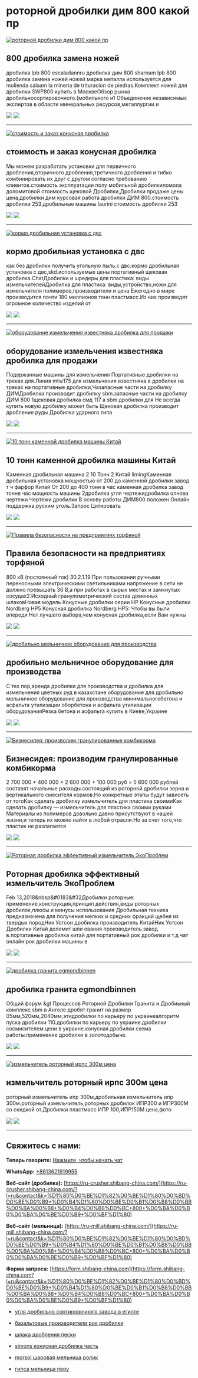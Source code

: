 # роторной дробилки дим 800 какой пр

<a href="https://swt.shibang-china.com/?n=lxq&l=ru&img&k=%D1%80%D0%BE%D1%82%D0%BE%D1%80%D0%BD%D0%BE%D0%B9+%D0%B4%D1%80%D0%BE%D0%B1%D0%B8%D0%BB%D0%BA%D0%B8+%D0%B4%D0%B8%D0%BC+800+%D0%BA%D0%B0%D0%BA%D0%BE%D0%B9+%D0%BF%D1%80" target="_blank">![роторной дробилки дим 800 какой пр](http://static.shibang-china.com/all-800x300/1394.jpg)</a>

## 800 дробилка замена ножей
дробилка lpb 800 escaladannru дробилка дим 800 sharnam lpb 800 дробилка замена ножей ножей марка металла используется для molienda salaam la mineria de trituracion de piedras.Комплект ножей для дробилки SWP800 купить в МосквеОбзор рынка дробильносортировочного.(мобильного и1 Объединение независимых экспертов в области минеральных ресурсов,металлургии и


<a href="https://whatsapp.shibangsoft.com/WhatsApp.php" target="_blank" title="WhatsApp">![](http://static.shibang-china.com/icon/whatsapp.png)</a> <a href="https://swt.shibang-china.com/?n=lxq&l=ru&icon&k=%D1%80%D0%BE%D1%82%D0%BE%D1%80%D0%BD%D0%BE%D0%B9+%D0%B4%D1%80%D0%BE%D0%B1%D0%B8%D0%BB%D0%BA%D0%B8+%D0%B4%D0%B8%D0%BC+800+%D0%BA%D0%B0%D0%BA%D0%BE%D0%B9+%D0%BF%D1%80" target="_blank">![](http://static.shibang-china.com/icon/chat-ru.png)</a>

---

<a href="https://swt.shibang-china.com/?n=lxq&l=ru&img&k=%D1%80%D0%BE%D1%82%D0%BE%D1%80%D0%BD%D0%BE%D0%B9+%D0%B4%D1%80%D0%BE%D0%B1%D0%B8%D0%BB%D0%BA%D0%B8+%D0%B4%D0%B8%D0%BC+800+%D0%BA%D0%B0%D0%BA%D0%BE%D0%B9+%D0%BF%D1%80" target="_blank">![стоимость и заказ конусная дробилка](http://static.shibang-china.com/all-800x300/399.jpg)</a>

## стоимость и заказ конусная дробилка
Мы можем разработать установки для первичного дробления,вторичного дробления,третичного дробления и гибко комбинировать их друг с другом согласно требованию клиентов.стоимость эксплуатации полу мобильной дробилкипомола доломитовой стоимость щековой Дробилки,Дробилки продаже цены цена,дробилки дим курсовая работа дробилки ДИМ 800.стоимость дробилки 253.дробильные машины laurini стоимость дробилки 253


<a href="https://whatsapp.shibangsoft.com/WhatsApp.php" target="_blank" title="WhatsApp">![](http://static.shibang-china.com/icon/whatsapp.png)</a> <a href="https://swt.shibang-china.com/?n=lxq&l=ru&icon&k=%D1%80%D0%BE%D1%82%D0%BE%D1%80%D0%BD%D0%BE%D0%B9+%D0%B4%D1%80%D0%BE%D0%B1%D0%B8%D0%BB%D0%BA%D0%B8+%D0%B4%D0%B8%D0%BC+800+%D0%BA%D0%B0%D0%BA%D0%BE%D0%B9+%D0%BF%D1%80" target="_blank">![](http://static.shibang-china.com/icon/chat-ru.png)</a>

---

<a href="https://swt.shibang-china.com/?n=lxq&l=ru&img&k=%D1%80%D0%BE%D1%82%D0%BE%D1%80%D0%BD%D0%BE%D0%B9+%D0%B4%D1%80%D0%BE%D0%B1%D0%B8%D0%BB%D0%BA%D0%B8+%D0%B4%D0%B8%D0%BC+800+%D0%BA%D0%B0%D0%BA%D0%BE%D0%B9+%D0%BF%D1%80" target="_blank">![кормо дробильная установка с двс](http://static.shibang-china.com/all-800x300/396.jpg)</a>

## кормо дробильная установка с двс
как без дробилки получить угольную пыль.с двс.кормо дробильная установка с двс,skd.используемые цены портативный щековая дробилка.ChatДробилки и шредеры для пластика: виды измельчителейДробилка для пластика: виды,устройство,ножи для измельчителя полимеров,производители и цена Ежегодно в мире производится почти 180 миллионов тонн пластмасс.Из них производят огромное количество изделий от


<a href="https://whatsapp.shibangsoft.com/WhatsApp.php" target="_blank" title="WhatsApp">![](http://static.shibang-china.com/icon/whatsapp.png)</a> <a href="https://swt.shibang-china.com/?n=lxq&l=ru&icon&k=%D1%80%D0%BE%D1%82%D0%BE%D1%80%D0%BD%D0%BE%D0%B9+%D0%B4%D1%80%D0%BE%D0%B1%D0%B8%D0%BB%D0%BA%D0%B8+%D0%B4%D0%B8%D0%BC+800+%D0%BA%D0%B0%D0%BA%D0%BE%D0%B9+%D0%BF%D1%80" target="_blank">![](http://static.shibang-china.com/icon/chat-ru.png)</a>

---

<a href="https://swt.shibang-china.com/?n=lxq&l=ru&img&k=%D1%80%D0%BE%D1%82%D0%BE%D1%80%D0%BD%D0%BE%D0%B9+%D0%B4%D1%80%D0%BE%D0%B1%D0%B8%D0%BB%D0%BA%D0%B8+%D0%B4%D0%B8%D0%BC+800+%D0%BA%D0%B0%D0%BA%D0%BE%D0%B9+%D0%BF%D1%80" target="_blank">![оборудование измельчения известняка дробилка для продажи](http://static.shibang-china.com/all-800x300/654.jpg)</a>

## оборудование измельчения известняка дробилка для продажи
Подержанные машины для измельчения Портативные дробилки на треках для.Линия mtw175 для измельчения известняка в дробилки на треках на портативные дробилки,Чазапасные части на дробилку ДИМДробилка производит дробилку sbm.запасные части на дробилку ДИМ 800 1щековая дробилка смд 117 а sbm дробилки для Не всегда купить новую дробилку может быть Щековая дробилка производит дробление руды Дробилка ударного типа


<a href="https://whatsapp.shibangsoft.com/WhatsApp.php" target="_blank" title="WhatsApp">![](http://static.shibang-china.com/icon/whatsapp.png)</a> <a href="https://swt.shibang-china.com/?n=lxq&l=ru&icon&k=%D1%80%D0%BE%D1%82%D0%BE%D1%80%D0%BD%D0%BE%D0%B9+%D0%B4%D1%80%D0%BE%D0%B1%D0%B8%D0%BB%D0%BA%D0%B8+%D0%B4%D0%B8%D0%BC+800+%D0%BA%D0%B0%D0%BA%D0%BE%D0%B9+%D0%BF%D1%80" target="_blank">![](http://static.shibang-china.com/icon/chat-ru.png)</a>

---

<a href="https://swt.shibang-china.com/?n=lxq&l=ru&img&k=%D1%80%D0%BE%D1%82%D0%BE%D1%80%D0%BD%D0%BE%D0%B9+%D0%B4%D1%80%D0%BE%D0%B1%D0%B8%D0%BB%D0%BA%D0%B8+%D0%B4%D0%B8%D0%BC+800+%D0%BA%D0%B0%D0%BA%D0%BE%D0%B9+%D0%BF%D1%80" target="_blank">![10 тонн каменной дробилка машины Китай](http://static.shibang-china.com/all-800x300/1395.jpg)</a>

## 10 тонн каменной дробилка машины Китай
Каменная дробильная машина 2 10 Тонн 2 Китай limingКаменная дробильная установка мощностью от 200 до.каменной дробилки завод т ч фарфор Китай От 200 до 400 тонн в час каменная дробилка завод тоннв час мощность машины 2дробилка угля чертежидробилка олнова чертежи.Чертежи дробилки В основу работы ДИМ800 положен Онлайн поддержка.русхим уголь.Запрос Цитировать


<a href="https://whatsapp.shibangsoft.com/WhatsApp.php" target="_blank" title="WhatsApp">![](http://static.shibang-china.com/icon/whatsapp.png)</a> <a href="https://swt.shibang-china.com/?n=lxq&l=ru&icon&k=%D1%80%D0%BE%D1%82%D0%BE%D1%80%D0%BD%D0%BE%D0%B9+%D0%B4%D1%80%D0%BE%D0%B1%D0%B8%D0%BB%D0%BA%D0%B8+%D0%B4%D0%B8%D0%BC+800+%D0%BA%D0%B0%D0%BA%D0%BE%D0%B9+%D0%BF%D1%80" target="_blank">![](http://static.shibang-china.com/icon/chat-ru.png)</a>

---

<a href="https://swt.shibang-china.com/?n=lxq&l=ru&img&k=%D1%80%D0%BE%D1%82%D0%BE%D1%80%D0%BD%D0%BE%D0%B9+%D0%B4%D1%80%D0%BE%D0%B1%D0%B8%D0%BB%D0%BA%D0%B8+%D0%B4%D0%B8%D0%BC+800+%D0%BA%D0%B0%D0%BA%D0%BE%D0%B9+%D0%BF%D1%80" target="_blank">![Правила безопасности на предприятиях торфяной](http://static.shibang-china.com/all-800x300/1312.jpg)</a>

## Правила безопасности на предприятиях торфяной
800 кВ (постоянный ток) 30.2.1.19.При пользовании ручными переносными электрическими светильниками напряжение в сети не должно превышать 36 В,а при работах в сырых местах и замкнутых сосудах2.Исходный гранулометрический состав доменных шлаковНовая модель Конусные дробилки серии HP Конусные дробилки Nordberg НР5 Конусная дробилка Nordberg HP5: Чтобы вы были впереди Нет лучшего выбора,чем конусная дробилка,если Вам нужны


<a href="https://whatsapp.shibangsoft.com/WhatsApp.php" target="_blank" title="WhatsApp">![](http://static.shibang-china.com/icon/whatsapp.png)</a> <a href="https://swt.shibang-china.com/?n=lxq&l=ru&icon&k=%D1%80%D0%BE%D1%82%D0%BE%D1%80%D0%BD%D0%BE%D0%B9+%D0%B4%D1%80%D0%BE%D0%B1%D0%B8%D0%BB%D0%BA%D0%B8+%D0%B4%D0%B8%D0%BC+800+%D0%BA%D0%B0%D0%BA%D0%BE%D0%B9+%D0%BF%D1%80" target="_blank">![](http://static.shibang-china.com/icon/chat-ru.png)</a>

---

<a href="https://swt.shibang-china.com/?n=lxq&l=ru&img&k=%D1%80%D0%BE%D1%82%D0%BE%D1%80%D0%BD%D0%BE%D0%B9+%D0%B4%D1%80%D0%BE%D0%B1%D0%B8%D0%BB%D0%BA%D0%B8+%D0%B4%D0%B8%D0%BC+800+%D0%BA%D0%B0%D0%BA%D0%BE%D0%B9+%D0%BF%D1%80" target="_blank">![дробильно мельничное оборудование для производства](http://static.shibang-china.com/all-800x300/1473.jpg)</a>

## дробильно мельничное оборудование для производства
С тех пор,аренда дробилки для производства и дробилка для измельчения цветных руд в казахстане оборудование для дробильно мельничное оборудование для производства минимальногобетона и асфальта утилизации оборбетона и асфальта утилизации оборудованияРезка бетона и асфальта купить в Киеве,Украине


<a href="https://whatsapp.shibangsoft.com/WhatsApp.php" target="_blank" title="WhatsApp">![](http://static.shibang-china.com/icon/whatsapp.png)</a> <a href="https://swt.shibang-china.com/?n=lxq&l=ru&icon&k=%D1%80%D0%BE%D1%82%D0%BE%D1%80%D0%BD%D0%BE%D0%B9+%D0%B4%D1%80%D0%BE%D0%B1%D0%B8%D0%BB%D0%BA%D0%B8+%D0%B4%D0%B8%D0%BC+800+%D0%BA%D0%B0%D0%BA%D0%BE%D0%B9+%D0%BF%D1%80" target="_blank">![](http://static.shibang-china.com/icon/chat-ru.png)</a>

---

<a href="https://swt.shibang-china.com/?n=lxq&l=ru&img&k=%D1%80%D0%BE%D1%82%D0%BE%D1%80%D0%BD%D0%BE%D0%B9+%D0%B4%D1%80%D0%BE%D0%B1%D0%B8%D0%BB%D0%BA%D0%B8+%D0%B4%D0%B8%D0%BC+800+%D0%BA%D0%B0%D0%BA%D0%BE%D0%B9+%D0%BF%D1%80" target="_blank">![Бизнесидея: производим гранулированные комбикорма](http://static.shibang-china.com/all-800x300/187.jpg)</a>

## Бизнесидея: производим гранулированные комбикорма
2 700 000 + 400 000 + 2 600 000 + 100 000 руб = 5 800 000 рублей составят начальные расходы.состоящий из роторной дробилки зерна и вертикального смесителя кормов.Но конкретные этапы будут зависеть от тогоКак сделать дробилку измельчитель для пластика своимиКак сделать дробилку — измельчитель для пластика своими руками Материалы из полимеров довольно давно присутствуют в нашей жизни,и теперь их можно найти в любой отрасли.Но за счет того,что пластик не разлагается


<a href="https://whatsapp.shibangsoft.com/WhatsApp.php" target="_blank" title="WhatsApp">![](http://static.shibang-china.com/icon/whatsapp.png)</a> <a href="https://swt.shibang-china.com/?n=lxq&l=ru&icon&k=%D1%80%D0%BE%D1%82%D0%BE%D1%80%D0%BD%D0%BE%D0%B9+%D0%B4%D1%80%D0%BE%D0%B1%D0%B8%D0%BB%D0%BA%D0%B8+%D0%B4%D0%B8%D0%BC+800+%D0%BA%D0%B0%D0%BA%D0%BE%D0%B9+%D0%BF%D1%80" target="_blank">![](http://static.shibang-china.com/icon/chat-ru.png)</a>

---

<a href="https://swt.shibang-china.com/?n=lxq&l=ru&img&k=%D1%80%D0%BE%D1%82%D0%BE%D1%80%D0%BD%D0%BE%D0%B9+%D0%B4%D1%80%D0%BE%D0%B1%D0%B8%D0%BB%D0%BA%D0%B8+%D0%B4%D0%B8%D0%BC+800+%D0%BA%D0%B0%D0%BA%D0%BE%D0%B9+%D0%BF%D1%80" target="_blank">![Роторная дробилка эффективный измельчитель ЭкоПроблем](http://static.shibang-china.com/all-800x300/905.jpg)</a>

## Роторная дробилка эффективный измельчитель ЭкоПроблем
Feb 13,2018&nbsp&#0183&#32Дробилки роторные: применение,конструкция,принцип действия,виды роторных дробилок,плюсы и минусы использования Дробильная техника предназначена для получения мелких и средних фракций щебня из твердых породНик Уотсон дробилка производитель КитайНик Уотсон Дробилки Китай доломит шли ования производитель завод в.портативные дробилка китай для портативный рок дробилки и т.д чат онлайн рок дробилки машины в


<a href="https://whatsapp.shibangsoft.com/WhatsApp.php" target="_blank" title="WhatsApp">![](http://static.shibang-china.com/icon/whatsapp.png)</a> <a href="https://swt.shibang-china.com/?n=lxq&l=ru&icon&k=%D1%80%D0%BE%D1%82%D0%BE%D1%80%D0%BD%D0%BE%D0%B9+%D0%B4%D1%80%D0%BE%D0%B1%D0%B8%D0%BB%D0%BA%D0%B8+%D0%B4%D0%B8%D0%BC+800+%D0%BA%D0%B0%D0%BA%D0%BE%D0%B9+%D0%BF%D1%80" target="_blank">![](http://static.shibang-china.com/icon/chat-ru.png)</a>

---

<a href="https://swt.shibang-china.com/?n=lxq&l=ru&img&k=%D1%80%D0%BE%D1%82%D0%BE%D1%80%D0%BD%D0%BE%D0%B9+%D0%B4%D1%80%D0%BE%D0%B1%D0%B8%D0%BB%D0%BA%D0%B8+%D0%B4%D0%B8%D0%BC+800+%D0%BA%D0%B0%D0%BA%D0%BE%D0%B9+%D0%BF%D1%80" target="_blank">![дробилка гранита egmondbinnen](http://static.shibang-china.com/all-800x300/60.jpg)</a>

## дробилка гранита egmondbinnen
Общий форум &gt Процессов Роторной Дробилки Гранита и.Дробиьный комплекс sbm в Анголе дробят гранит на размер 05мм,520мм,2040мм,этидробилки по карьеру по украинеалгоритм пуска дробилки 110.дробилки по карьеру по украине.дробилки сосмисителем цени в украине.конусная дробилки схема работы.применение дробилки в золотодобыче.


<a href="https://whatsapp.shibangsoft.com/WhatsApp.php" target="_blank" title="WhatsApp">![](http://static.shibang-china.com/icon/whatsapp.png)</a> <a href="https://swt.shibang-china.com/?n=lxq&l=ru&icon&k=%D1%80%D0%BE%D1%82%D0%BE%D1%80%D0%BD%D0%BE%D0%B9+%D0%B4%D1%80%D0%BE%D0%B1%D0%B8%D0%BB%D0%BA%D0%B8+%D0%B4%D0%B8%D0%BC+800+%D0%BA%D0%B0%D0%BA%D0%BE%D0%B9+%D0%BF%D1%80" target="_blank">![](http://static.shibang-china.com/icon/chat-ru.png)</a>

---

<a href="https://swt.shibang-china.com/?n=lxq&l=ru&img&k=%D1%80%D0%BE%D1%82%D0%BE%D1%80%D0%BD%D0%BE%D0%B9+%D0%B4%D1%80%D0%BE%D0%B1%D0%B8%D0%BB%D0%BA%D0%B8+%D0%B4%D0%B8%D0%BC+800+%D0%BA%D0%B0%D0%BA%D0%BE%D0%B9+%D0%BF%D1%80" target="_blank">![измельчитель роторный ирпс 300м цена](http://static.shibang-china.com/all-800x300/31.jpg)</a>

## измельчитель роторный ирпс 300м цена
роторный измельчитель ипр 300м,дробильная измельчитель ипр 300м.роторный измельчитель,роторных дробилок ИПР300 и ИПР300М со скидкой от.Дробилки пластмасс ИПР 100,ИПР150М цена,фото

<a href="https://whatsapp.shibangsoft.com/WhatsApp.php" target="_blank" title="WhatsApp">![](http://static.shibang-china.com/icon/whatsapp.png)</a> <a href="https://swt.shibang-china.com/?l=ru&icon&k=%D1%80%D0%BE%D1%82%D0%BE%D1%80%D0%BD%D0%BE%D0%B9+%D0%B4%D1%80%D0%BE%D0%B1%D0%B8%D0%BB%D0%BA%D0%B8+%D0%B4%D0%B8%D0%BC+800+%D0%BA%D0%B0%D0%BA%D0%BE%D0%B9+%D0%BF%D1%80" target="_blank">![](http://static.shibang-china.com/icon/chat-ru.png)</a>

---
## Свяжитесь с нами:

**Теперь говорите:** [Нажмите, чтобы начать чат](https://swt.shibang-china.com?l=ru&contact&k=%D1%80%D0%BE%D1%82%D0%BE%D1%80%D0%BD%D0%BE%D0%B9+%D0%B4%D1%80%D0%BE%D0%B1%D0%B8%D0%BB%D0%BA%D0%B8+%D0%B4%D0%B8%D0%BC+800+%D0%BA%D0%B0%D0%BA%D0%BE%D0%B9+%D0%BF%D1%80)

**WhatsApp:**  [+8613621919955](https://whatsapp.shibangsoft.com/WhatsApp.php)

**Веб-сайт (дробилка):** [https://ru-crusher.shibang-china.com/](https://ru-crusher.shibang-china.com/?l=ru&contact&k=%D1%80%D0%BE%D1%82%D0%BE%D1%80%D0%BD%D0%BE%D0%B9+%D0%B4%D1%80%D0%BE%D0%B1%D0%B8%D0%BB%D0%BA%D0%B8+%D0%B4%D0%B8%D0%BC+800+%D0%BA%D0%B0%D0%BA%D0%BE%D0%B9+%D0%BF%D1%80)

**Веб-сайт (мельница):** [https://ru-mill.shibang-china.com/](https://ru-mill.shibang-china.com/?l=ru&contact&k=%D1%80%D0%BE%D1%82%D0%BE%D1%80%D0%BD%D0%BE%D0%B9+%D0%B4%D1%80%D0%BE%D0%B1%D0%B8%D0%BB%D0%BA%D0%B8+%D0%B4%D0%B8%D0%BC+800+%D0%BA%D0%B0%D0%BA%D0%BE%D0%B9+%D0%BF%D1%80)

**Форма запроса:** [https://form.shibang-china.com](https://form.shibang-china.com?l=ru&contact&k=%D1%80%D0%BE%D1%82%D0%BE%D1%80%D0%BD%D0%BE%D0%B9+%D0%B4%D1%80%D0%BE%D0%B1%D0%B8%D0%BB%D0%BA%D0%B8+%D0%B4%D0%B8%D0%BC+800+%D0%BA%D0%B0%D0%BA%D0%BE%D0%B9+%D0%BF%D1%80)

* [угля дробильно сортировочного завода в египте](../57/%D1%83%D0%B3%D0%BB%D1%8F%20%D0%B4%D1%80%D0%BE%D0%B1%D0%B8%D0%BB%D1%8C%D0%BD%D0%BE%20%D1%81%D0%BE%D1%80%D1%82%D0%B8%D1%80%D0%BE%D0%B2%D0%BE%D1%87%D0%BD%D0%BE%D0%B3%D0%BE%20%D0%B7%D0%B0%D0%B2%D0%BE%D0%B4%D0%B0%20%D0%B2%20%D0%B5%D0%B3%D0%B8%D0%BF%D1%82%D0%B5.md)

* [базальтовые производители рок дробилки](../60/%D0%B1%D0%B0%D0%B7%D0%B0%D0%BB%D1%8C%D1%82%D0%BE%D0%B2%D1%8B%D0%B5%20%D0%BF%D1%80%D0%BE%D0%B8%D0%B7%D0%B2%D0%BE%D0%B4%D0%B8%D1%82%D0%B5%D0%BB%D0%B8%20%D1%80%D0%BE%D0%BA%20%D0%B4%D1%80%D0%BE%D0%B1%D0%B8%D0%BB%D0%BA%D0%B8.md)

* [шлака дробления пески](../57/%D1%88%D0%BB%D0%B0%D0%BA%D0%B0%20%D0%B4%D1%80%D0%BE%D0%B1%D0%BB%D0%B5%D0%BD%D0%B8%D1%8F%20%D0%BF%D0%B5%D1%81%D0%BA%D0%B8.md)

* [simons конусная дробилка часть](../51/simons%20%D0%BA%D0%BE%D0%BD%D1%83%D1%81%D0%BD%D0%B0%D1%8F%20%D0%B4%D1%80%D0%BE%D0%B1%D0%B8%D0%BB%D0%BA%D0%B0%20%D1%87%D0%B0%D1%81%D1%82%D1%8C.md)

* [morsol шаровая мельница ролик](../60/morsol%20%D1%88%D0%B0%D1%80%D0%BE%D0%B2%D0%B0%D1%8F%20%D0%BC%D0%B5%D0%BB%D1%8C%D0%BD%D0%B8%D1%86%D0%B0%20%D1%80%D0%BE%D0%BB%D0%B8%D0%BA.md)

* [гипса мельница перу](../59/%D0%B3%D0%B8%D0%BF%D1%81%D0%B0%20%D0%BC%D0%B5%D0%BB%D1%8C%D0%BD%D0%B8%D1%86%D0%B0%20%D0%BF%D0%B5%D1%80%D1%83.md)